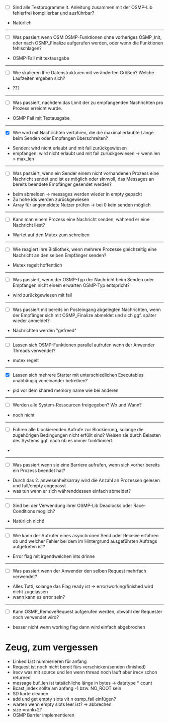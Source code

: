 - [ ] Sind alle Testprogramme lt. Anleitung zusammen mit der OSMP-Lib fehlerfrei kompilierbar und ausführbar?
- Natürlich
---
- [ ] Was passiert wenn OSM OSMP-Funktionen ohne vorheriges OSMP_Init, oder nach OSMP_Finalize aufgerufen werden, oder wenn die Funktionen fehlschlagen?
-  OSMP-Fail mit textausgabe
---
- [ ] Wie skalieren Ihre Datenstrukturen mit veränderten Größen? Welche Laufzeiten ergeben sich?
- ???
---
- [ ] Was passiert, nachdem das Limit der zu empfangenden Nachrichten pro Prozess erreicht wurde.
- OSMP Fail mit Textausgabe
---
- [x] Wie wird mit Nachrichten verfahren, die die maximal erlaubte Länge beim Senden oder Empfangen überschreiten?
- Senden: wird nicht erlaubt und mit fail zurückgewiesen
- empfangen: wird nicht erlaubt und mit fail zurückgewiesen -> wenn len > max_len
---
- [ ] Was passiert, wenn ein Sender einem nicht vorhandenen Prozess eine Nachricht sendet und ist es möglich oder sinnvoll, das Messages an bereits beendete Empfänger gesendet werden?
- beim abmelden -> messages werden wieder in empty gepackt
- Zu hohe ids werden zurückgewiesen
- Array für angemeldete Nutzer prüfen -> bei 0 kein senden möglich
---
- [ ] Kann man einem Prozess eine Nachricht senden, während er eine Nachricht liest?
- Wartet auf den Mutex zum schreiben
---
- [ ] Wie reagiert Ihre Bibliothek, wenn mehrere Prozesse gleichzeitig eine Nachricht an den selben Empfänger senden?
- Mutex regelt hoffentlich
---
- [ ] Was passiert, wenn der OSMP-Typ der Nachricht beim Senden oder Empfangen nicht einem erwarten OSMP-Typ entspricht?
- wird zurückgewiesen mit fail
---
- [ ] Was passiert mit bereits im Posteingang abgelegten Nachrichten, wenn der Empfänger sich mit OSMP_Finalize abmeldet und sich ggf. später wieder anmeldet?
- Nachrichten werden "gefreed"
---
- [ ] Lassen sich OSMP-Funktionen parallel aufrufen wenn der Anwender Threads verwendet?
- mutex regelt
---
- [x] Lassen sich mehrere Starter mit unterschiedlichen Executables unabhängig voneinander betreiben?
- pid vor dem shared memory name wie bei anderen
---
- [ ] Werden alle System-Ressourcen freigegeben?  Wo und Wann?
- noch nicht
---
- [ ] Führen alle blockierenden Aufrufe zur Blockierung, solange die zugehörigen Bedingungen nicht erfüllt sind? Weisen sie durch Belasten des Systems ggf. nach ob es immer funktioniert.
-
---
- [ ] Was passiert wenn sie eine Barriere aufrufen, wenn sich vorher bereits ein Prozess beendet hat?
- Durch das 2. anwesenheitsarray wird die Anzahl an Prozessen gelesen und full/empty angepasst
- was tun wenn er sich währenddessen einfach abmeldet?
---
- [ ] Sind bei der Verwendung ihrer OSMP-Lib Deadlocks oder Race-Conditions möglich?
- Natürlich nicht!
---
- [ ] Wie kann der Aufrufer eines asynchronen Send oder Receive erfahren ob und welcher Fehler bei dem im Hintergrund ausgeführten Auftrags aufgetreten ist?
- Error flag mit irgendwelchen ints drinne
---
- [ ] Was passiert wenn der Anwender den selben Request mehrfach verwendet?
- Alles Tutti, solange das Flag ready ist -> error/working/finished wird nicht zugelassen
- wann kann es error sein?
---
- [ ] Kann OSMP_RemoveRequest aufgerufen werden, obwohl der Requester noch verwendet wird?
- besser nicht wenn working flag dann wird einfach abgebrochen



# Zeug, zum vergessen

- Linked List nummerieren für anfang
- Request ist noch nicht bereit fürs verschicken/senden (finished)
- irecv was mit source und len wenn thread noch läuft aber irecv schon returned
- message buf_len ist tatsächliche länge in bytes -> datatype * count
- Bcast_index sollte am anfang -1 bzw. NO_ROOT sein
- SD karte cleanen
- add und get empty slots vlt n osmp_fail einfügen?
- warten wenn empty slots leer ist? -> abbrechen
- size =rank+2?
- OSMP Barrier implementieren